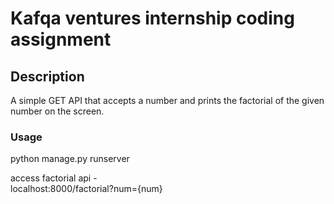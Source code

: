 # Kafqa ventures internship coding assignment

## Description

A simple GET API that accepts a number and prints the factorial of the given number
on the screen.

### Usage

python manage.py runserver

access factorial api -  
localhost:8000/factorial?num={num}
